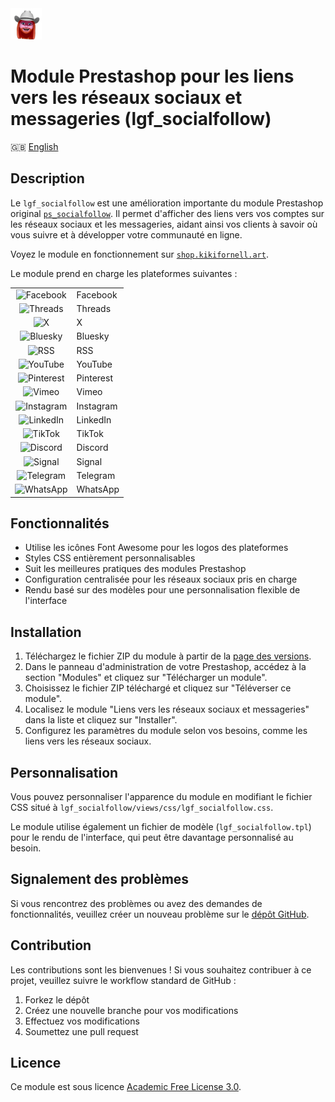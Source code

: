 
<img src="logo.png" alt="My Logo" width="50" />

# Module Prestashop pour les liens vers les réseaux sociaux et messageries (lgf_socialfollow)
🇬🇧 [English](README.md)
## Description
Le `lgf_socialfollow` est une amélioration importante du module Prestashop original [`ps_socialfollow`](https://github.com/PrestaShop/ps_socialfollow). Il permet d'afficher des liens vers vos comptes sur les réseaux sociaux et les messageries, aidant ainsi vos clients à savoir où vous suivre et à développer votre communauté en ligne.

Voyez le module en fonctionnement sur [`shop.kikifornell.art`](https://shop.kikifornell.art/fr/).


Le module prend en charge les plateformes suivantes :

||  |
|:------:|:--------------|
| ![Facebook](https://img.icons8.com/ios-filled/24/1877F2/facebook.png) | Facebook |
| ![Threads](https://img.icons8.com/?size=24&id=oykyblY20T6o&format=png&color=ffffff) | Threads |
| ![X](https://img.icons8.com/ios-filled/24/1DA1F2/x.png) | X |
| ![Bluesky](https://img.icons8.com/?size=24&id=9229&format=png&color=339AF0) | Bluesky |
| ![RSS](https://img.icons8.com/ios-filled/24/FFA500/rss.png) | RSS |
| ![YouTube](https://img.icons8.com/ios-filled/24/FF0000/youtube.png) | YouTube |
| ![Pinterest](https://img.icons8.com/ios-filled/24/E60023/pinterest.png) | Pinterest |
| ![Vimeo](https://img.icons8.com/ios-filled/24/1AB7EA/vimeo.png) | Vimeo |
| ![Instagram](https://img.icons8.com/ios-filled/24/C13584/instagram.png) | Instagram |
| ![LinkedIn](https://img.icons8.com/ios-filled/24/0A66C2/linkedin.png) | LinkedIn |
| ![TikTok](https://img.icons8.com/ios-filled/24/FFFFFF/tiktok.png) | TikTok |
| ![Discord](https://img.icons8.com/ios-filled/24/5865F2/discord.png) | Discord |
| ![Signal](https://img.icons8.com/ios-filled/24/3A76F0/signal-app.png) | Signal |
| ![Telegram](https://img.icons8.com/ios-filled/24/0088CC/telegram.png) | Telegram |
| ![WhatsApp](https://img.icons8.com/ios-filled/24/25D366/whatsapp.png) | WhatsApp |


## Fonctionnalités
- Utilise les icônes Font Awesome pour les logos des plateformes
- Styles CSS entièrement personnalisables
- Suit les meilleures pratiques des modules Prestashop
- Configuration centralisée pour les réseaux sociaux pris en charge
- Rendu basé sur des modèles pour une personnalisation flexible de l'interface
## Installation
1. Téléchargez le fichier ZIP du module à partir de la [page des versions](https://github.com/flaggalagga/lgf_socialfollow/releases).
2. Dans le panneau d'administration de votre Prestashop, accédez à la section "Modules" et cliquez sur "Télécharger un module".
3. Choisissez le fichier ZIP téléchargé et cliquez sur "Téléverser ce module".
4. Localisez le module "Liens vers les réseaux sociaux et messageries" dans la liste et cliquez sur "Installer".
5. Configurez les paramètres du module selon vos besoins, comme les liens vers les réseaux sociaux.
## Personnalisation
Vous pouvez personnaliser l'apparence du module en modifiant le fichier CSS situé à `lgf_socialfollow/views/css/lgf_socialfollow.css`.

Le module utilise également un fichier de modèle (`lgf_socialfollow.tpl`) pour le rendu de l'interface, qui peut être davantage personnalisé au besoin.
## Signalement des problèmes
Si vous rencontrez des problèmes ou avez des demandes de fonctionnalités, veuillez créer un nouveau problème sur le [dépôt GitHub](https://github.com/flaggalagga/lgf_socialfollow/issues).
## Contribution
Les contributions sont les bienvenues ! Si vous souhaitez contribuer à ce projet, veuillez suivre le workflow standard de GitHub :
1. Forkez le dépôt
2. Créez une nouvelle branche pour vos modifications
3. Effectuez vos modifications
4. Soumettez une pull request
## Licence
Ce module est sous licence [Academic Free License 3.0](https://opensource.org/license/afl-3-0-php).